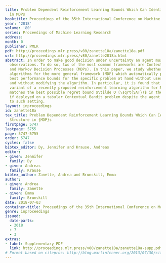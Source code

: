 ```yaml
---
title: Problem Dependent Reinforcement Learning Bounds Which Can Identify Bandit Structure
  in MDPs
booktitle: Proceedings of the 35th International Conference on Machine Learning
year: '2018'
volume: '80'
series: Proceedings of Machine Learning Research
address: 
month: 0
publisher: PMLR
pdf: http://proceedings.mlr.press/v80/zanette18a/zanette18a.pdf
url: http://proceedings.mlr.press/v80/zanette2018a.html
abstract: In order to make good decision under uncertainty an agent must learn from
  observations. To do so, two of the most common frameworks are Contextual Bandits
  and Markov Decision Processes (MDPs). In this paper, we study whether there exist
  algorithms for the more general framework (MDP) which automatically provide the
  best performance bounds for the specific problem at hand without user intervention
  and without modifying the algorithm. In particular, it is found that a very minor
  variant of a recently proposed reinforcement learning algorithm for MDPs already
  matches the best possible regret bound $\tilde O (\sqrt{SAT})$ in the dominant term
  if deployed on a tabular Contextual Bandit problem despite the agent being agnostic
  to such setting.
layout: inproceedings
id: zanette18a
tex_title: Problem Dependent Reinforcement Learning Bounds Which Can Identify Bandit
  Structure in {MDP}s
firstpage: 5747
lastpage: 5755
page: 5747-5755
order: 5747
cycles: false
bibtex_editor: Dy, Jennifer and Krause, Andreas
editor:
- given: Jennifer
  family: Dy
- given: Andreas
  family: Krause
bibtex_author: Zanette, Andrea and Brunskill, Emma
author:
- given: Andrea
  family: Zanette
- given: Emma
  family: Brunskill
date: 2018-07-03
container-title: Proceedings of the 35th International Conference on Machine Learning
genre: inproceedings
issued:
  date-parts:
  - 2018
  - 7
  - 3
extras:
- label: Supplementary PDF
  link: http://proceedings.mlr.press/v80/zanette18a/zanette18a-supp.pdf
# Format based on citeproc: http://blog.martinfenner.org/2013/07/30/citeproc-yaml-for-bibliographies/
---
```

